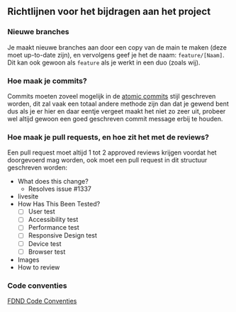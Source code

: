 ## Richtlijnen voor het bijdragen aan het project
### Nieuwe branches
Je maakt nieuwe branches aan door een copy van de main te maken (deze moet up-to-date zijn), en vervolgens geef je het de naam: `feature/[Naam]`. Dit kan ook gewoon als `feature` als je werkt in een duo (zoals wij).
### Hoe maak je commits?
Commits moeten zoveel mogelijk in de [atomic commits](https://www.pauline-vos.nl/atomic-commits/) stijl geschreven worden, dit zal vaak een totaal andere methode zijn dan dat je gewend bent dus als je er hier en daar eentje vergeet maakt het niet zo zeer uit, probeer wel altijd gewoon een goed geschreven commit message erbij te houden.
### Hoe maak je pull requests, en hoe zit het met de reviews?
Een pull request moet altijd 1 tot 2 approved reviews krijgen voordat het doorgevoerd mag worden, ook moet een pull request in dit structuur geschreven worden:

- What does this change?
   - Resolves issue #1337
- livesite
- How Has This Been Tested?
   - [ ] User test
   - [ ] Accessibility test
   - [ ] Performance test
   - [ ] Responsive Design test
   - [ ] Device test
   - [ ] Browser test
- Images
- How to review

### Code conventies
[FDND Code Conventies](https://github.com/fdnd-agency/.github/wiki/Conventies)
